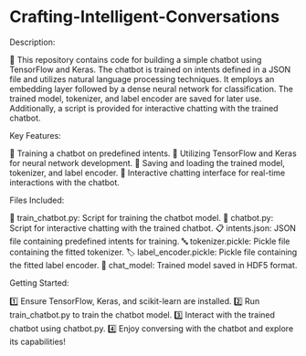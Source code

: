 # Crafting-Intelligent-Conversations
Description:

🤖 This repository contains code for building a simple chatbot using TensorFlow and Keras. The chatbot is trained on intents defined in a JSON file and utilizes natural language processing techniques. It employs an embedding layer followed by a dense neural network for classification. The trained model, tokenizer, and label encoder are saved for later use. Additionally, a script is provided for interactive chatting with the trained chatbot.

Key Features:

🚀 Training a chatbot on predefined intents.
🧠 Utilizing TensorFlow and Keras for neural network development.
💾 Saving and loading the trained model, tokenizer, and label encoder.
💬 Interactive chatting interface for real-time interactions with the chatbot.

Files Included:

📝 train_chatbot.py: Script for training the chatbot model.
💬 chatbot.py: Script for interactive chatting with the trained chatbot.
📋 intents.json: JSON file containing predefined intents for training.
🔤 tokenizer.pickle: Pickle file containing the fitted tokenizer.
🏷️ label_encoder.pickle: Pickle file containing the fitted label encoder.
💾 chat_model: Trained model saved in HDF5 format.

Getting Started:

1️⃣ Ensure TensorFlow, Keras, and scikit-learn are installed.
2️⃣ Run train_chatbot.py to train the chatbot model.
3️⃣ Interact with the trained chatbot using chatbot.py.
4️⃣ Enjoy conversing with the chatbot and explore its capabilities!

